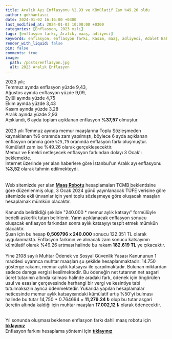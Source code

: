 ```yaml
---
title: Aralık Ayı Enflasyonu %2.93 ve Kümülatif Zam %49.26 oldu
author: gokhantasci
date: 2024-01-02 16:16:00 +0300
last_modified_at: 2024-01-03 10:00:00 +0300
categories: [Enflasyon, 2023 yılı]
tags: [enflasyon farkı, Aralık, maaş, adliyeci]
keywords: enflasyon, enflasyon farkı, Kasım, maaş, adliyeci, Adalet Bakanlığı
render_with_liquid: false
pin: false
comments: true
image:
  path: /posts/enflasyon.jpg
  alt: 2023 Aralık Enflasyon
---
```


2023 yılı;
<br>Temmuz ayında enflasyon yüzde 9,43, 
<br>Ağustos ayında enflasyon yüzde 9,09,
<br>Eylül ayında yüzde 4,75
<br>Ekim ayında yüzde 3,43
<br>Kasım ayında yüzde 3,28
<br>Aralık ayında yüzde 2,93
<br>Açıklandı,  6 ayda toplam açıklanan enflasyon **%37,57** olmuştur.
<br>
<br>2023 yılı Temmuz ayında memur maaşlarına Toplu Sözleşmeden kaynaklanan %6 oranında zam yapılmıştı, böylece 6 ayda açıklanan enflasyon oranına göre <code class="highlighter-rouge">%29,79</code> oranında enflasyon farkı oluşmuştur.
<br>Kümülatif zam ise %49.26 olarak gerçekleşecektir.
<br>Memur ve Emekli netleşecek enflasyon farkından dolayı 3 Ocak'ı beklemekte. 
<br>İnternet üzerinde yer alan haberlere göre İstanbul'un Aralık ayı enflasyonu **%3,52** olarak tahmin edilmekteydi. 
<br>
<br>
<br>Web sitemizde yer alan  [**Maaş Robotu**](https://adliyeci.com.tr/maasyeni/) hesaplamaları TCMB beklentisine göre düzenlenmiş olup, 3 Ocak 2024 günü yayınlanacak TÜFE verisine göre sitemizde ekli ünvanlar için yeni toplu sözleşmeye göre oluşacak maaşları hesaplamak mümkün olacaktır. 
<br>
<br>Kanunda belirtildiği şekilde "240.000 * memur aylık katsayı" formülüyle bedelli askerlik tutarı belirlenir. Yarın açıklanacak enflasyon sonucu oluşacak enflasyon farkından sonra aylık katsayıyı tespit etmek mümkün olacaktır.
<br>Şuan için bu hesap **0,509796 x 240.000** sonucu 122.351 TL olarak uygulanmakta. Enflasyon farkının ve alınacak zam sonucu katsayının kümülatif olarak %49.26 artması halinde bu rakam **182.619 TL** ye çıkacaktır.
<br>
<br>Yine 2108 sayılı Muhtar Ödenek ve Sosyal Güvenlik Yasası Kanununun 1 maddesi uyarınca muhtar maaşları şu şekilde hesaplanmaktadır: 14.750 gösterge rakamı, memur aylık katsayısı ile çarpılmaktadır. Bulunan miktardan sadece damga vergisi kesilmektedir. Bu ödeneğin net tutarının net asgari ücret tutarının altında kalması halinde aradaki fark, ödenek için öngörülen usul ve esaslar çerçevesinde herhangi bir vergi ve kesintiye tabi tutulmaksızın ayrıca ödenmektedir. Yukarıda yapılan hesaplamalar neticesinde memur aylık katsayısındaki kümülatif artış %50'yi bulması halinde bu tutar 14,750 * 0.764694 = **11,279.24 ₺** olup bu tutar asgari ücretin altında kaldığı için muhtar maaşları **17.002,12 ₺** olarak ödenecektir.

<br>Yıl sonunda oluşması beklenen enflasyon farkı dahil maaş robotu için [**tıklayınız**](https://adliyeci.com.tr/maasyeni/) 
<br>Enflasyon farkını hesaplama yöntemi için [**tıklayınız**](https://adliyeci.com.tr/enflasyonfarki/) 

